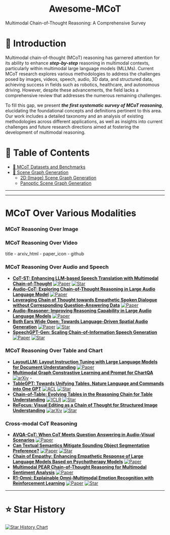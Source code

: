 <h1 align="center">Awesome-MCoT</h1>
Multimodal Chain-of-Thought Reasoning: A Comprehensive Survey

# 🎨 Introduction

Multimodal chain-of-thought (MCoT) reasoning has garnered attention for its ability to enhance ***step-by-step*** reasoning in multimodal contexts, particularly within multimodal large language models (MLLMs). Current MCoT research explores various methodologies to address the challenges posed by images, videos, speech, audio, 3D data, and structured data, achieving success in fields such as robotics, healthcare, and autonomous driving. However, despite these advancements, the field lacks a comprehensive review that addresses the numerous remaining challenges.

To fill this gap, we present **_the first systematic survey of MCoT reasoning_**, elucidating the foundational concepts and definitions pertinent to this area. Our work includes a detailed taxonomy and an analysis of existing methodologies across different applications, as well as insights into current challenges and future research directions aimed at fostering the development of multimodal reasoning.

<p align="center">
<!--   <img src="assets/mcot_tasks.png" width="75%"> -->
</p>

# 📕 Table of Contents

- [🌷 MCoT Datasets and Benchmarks](#-datasets)
- [🍕 Scene Graph Generation](#-scene-graph-generation)
  - [2D (Image) Scene Graph Generation](#2d-image-scene-graph-generation)
  - [Panoptic Scene Graph Generation](#panoptic-scene-graph-generation)

---

---

<!-- CVPR-8A2BE2 -->
<!-- WACV-6a5acd -->
<!-- NIPS-CD5C5C -->
<!-- ICML-FF7F50 -->
<!-- ICCV-00CED1 -->
<!-- ECCV-1e90ff -->
<!-- TPAMI-BC8F8F -->
<!-- IJCAI-228b22 -->
<!-- AAAI-c71585 -->
<!-- arXiv-b22222 -->
<!-- ACL-191970 -->
<!-- TPAMI-ffa07a -->


# MCoT Over Various Modalities
### MCoT Reasoning Over Image


### MCoT Reasoning Over Video


title - arxiv_html - paper_icon - github



### MCoT Reasoning Over Audio and Speech
+ [**CoT-ST: Enhancing LLM-based Speech Translation with Multimodal Chain-of-Thought**](https://arxiv.org/abs/2409.19510) [![Paper](https://img.shields.io/badge/arXiv-b22222)]() [![Star](https://img.shields.io/github/stars/X-LANCE/SLAM-LLM.svg?style=social&label=Star)](https://github.com/X-LANCE/SLAM-LLM/tree/main/examples/st_covost2)  
+ [**Audio-CoT: Exploring Chain-of-Thought Reasoning in Large Audio Language Model**](https://arxiv.org/abs/2501.07246) [![Paper](https://img.shields.io/badge/arXiv-b22222)]()  
+ [**Leveraging Chain of Thought towards Empathetic Spoken Dialogue without Corresponding Question-Answering Data**](https://arxiv.org/abs/2501.10937) [![Paper](https://img.shields.io/badge/ICASSP-FFC0CB)]()  
+ [**Audio-Reasoner: Improving Reasoning Capability in Large Audio Language Models**](https://arxiv.org/abs/2503.02318) [![Paper](https://img.shields.io/badge/arXiv-b22222)]()  
+ [**Both Ears Wide Open: Towards Language-Driven Spatial Audio Generation**](https://arxiv.org/abs/2410.10676) [![Paper](https://img.shields.io/badge/ICLR-8A2BE2)]() [![Star](https://img.shields.io/github/stars/PeiwenSun2000/Both-Ears-Wide-Open.svg?style=social&label=Star)](https://github.com/PeiwenSun2000/Both-Ears-Wide-Open)  
+ [**SpeechGPT-Gen: Scaling Chain-of-Information Speech Generation**](https://arxiv.org/abs/2401.13527) [![Paper](https://img.shields.io/badge/arXiv-b22222)]() [![Star](https://img.shields.io/github/stars/0nutation/SpeechGPT.svg?style=social&label=Star)](https://github.com/0nutation/SpeechGPT)  

### MCoT Reasoning Over Table and Chart
+ [**LayoutLLM: Layout Instruction Tuning with Large Language Models for Document Understanding**](https://arxiv.org/pdf/2404.05225) [![Paper](https://img.shields.io/badge/CVPR-8A2BE2)]()  
+ [**Multimodal Graph Constrastive Learning and Prompt for ChartQA**](https://arxiv.org/abs/2501.04303) [![arXiv](https://img.shields.io/badge/arXiv-b22222)]()  -
+ [**TableGPT: Towards Unifying Tables, Nature Language and Commands into One GPT**](https://arxiv.org/abs/2307.08674) [![ACL](https://img.shields.io/badge/ACL-191970)]()  [![Star](https://img.shields.io/github/stars/microsoft/Table-GPT.svg?style=social&label=Star)](https://github.com/microsoft/Table-GPT) 
+ [**Chain-of-Table: Evolving Tables in the Reasoning Chain for Table Understanding**](https://arxiv.org/abs/2401.04398) [![ICLR](https://img.shields.io/badge/ICLR-1a1a1a)]()  [![Star](https://img.shields.io/github/stars/google-research/chain-of-table.svg?style=social&label=Star)](https://github.com/google-research/chain-of-table) 
+ [**ReFocus: Visual Editing as a Chain of Thought for Structured Image Understanding**](https://arxiv.org/abs/2501.05452) [![arXiv](https://img.shields.io/badge/arXiv-b22222)]()  [![Star](https://img.shields.io/github/stars/zeyofu/ReFocus_Code.svg?style=social&label=Star)](https://github.com/zeyofu/ReFocus_Code) 

### Cross-modal CoT Reasoning
+ [**AVQA-CoT: When CoT Meets Question Answering in Audio-Visual Scenarios**](https://sightsound.org/papers/2024/Li_AVQA-CoT_When_CoT_Meets_Question_Answering_in_Audio-Visual_Scenarios.pdf) [![Paper](https://img.shields.io/badge/Workshop-228b22)]()  
+ [**Can Textual Semantics Mitigate Sounding Object Segmentation Preference?**](https://arxiv.org/abs/2407.10947) [![Paper](https://img.shields.io/badge/ECCV-1e90ff)]() [![Star](https://img.shields.io/github/stars/GeWu-Lab/Sounding-Object-Segmentation-Preference.svg?style=social&label=Star)](https://github.com/GeWu-Lab/Sounding-Object-Segmentation-Preference)  
+ [**Chain of Empathy: Enhancing Empathetic Response of Large Language Models Based on Psychotherapy Models**](https://arxiv.org/abs/2311.04915) [![Paper](https://img.shields.io/badge/arXiv-b22222)]()  
+ [**Multimodal PEAR Chain-of-Thought Reasoning for Multimodal Sentiment Analysis**](https://dl.acm.org/doi/10.1145/3672398) [![Paper](https://img.shields.io/badge/ACMMM-FFD700)]()  
+ [**R1-Omni: Explainable Omni-Multimodal Emotion Recognition with Reinforcement Learning**](https://arxiv.org/abs/2503.05379) [![Paper](https://img.shields.io/badge/arXiv-b22222)]() [![Star](https://img.shields.io/github/stars/HumanMLLM/R1-Omni.svg?style=social&label=Star)](https://github.com/HumanMLLM/R1-Omni)  

---


# ⭐️ Star History

[![Star History Chart](https://api.star-history.com/svg?repos=yaotingwangofficial/Awesome-MCoT&type=Date)](https://star-history.com/#yaotingwangofficial/Awesome-MCoT&Date)

